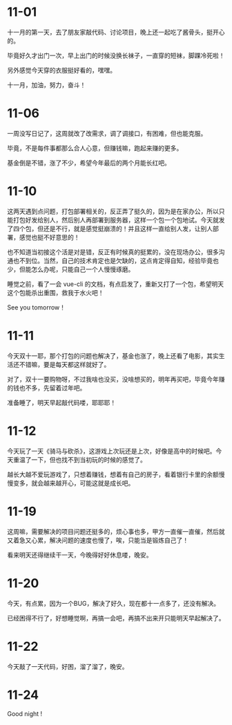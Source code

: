 # 11-01

十一月的第一天，去了朋友家敲代码、讨论项目，晚上还一起吃了酱骨头，挺开心的。

毕竟好久才出门一次，早上出门的时候没换长袜子，一直穿的短袜，脚踝冷死啦！

另外感觉今天穿的衣服挺好看的，嘿嘿。

十一月，加油，努力，奋斗！

# 11-06

一周没写日记了，这周就改了改需求，调了调接口，有困难，但也能克服。

毕竟，不是每件事都那么合人心意，但赚钱嘛，跑起来赚的更多。

基金倒是不错，涨了不少，希望今年最后的两个月能长红吧。

# 11-10

这两天遇到点问题，打包部署相关的，反正弄了挺久的，因为是在家办公，所以只能打包好发给别人，然后别人再部署到服务器，这样一个包一个包地试。今天就发了四个包，但还是不行，就是感觉挺崩溃的！并且这样一直给别人发，让别人部署，感觉也挺不好意思的！

也不知道当初接这个活是对是错，反正有时候真的挺累的，没在现场办公，很多沟通也不到位。当然，自己的技术肯定也是欠缺的，这点肯定得自知，经验毕竟也少，但能怎么办呢，只能自己一个人慢慢琢磨。

睡觉之前，看了一会 vue-cli 的文档，有点启发了，重新又打了一个包，希望明天这个包能杀出重围，救我于水火吧！

See you tomorrow！

# 11-11

今天双十一耶，那个打包的问题也解决了，基金也涨了，晚上还看了电影，其实生活还不错嘛，要是每天都这样就好了。

对了，双十一要购物呀，不过我啥也没买，没啥想买的，明年再买吧，毕竟今年赚的钱也不多，先留着过年吧。

准备睡了，明天早起敲代码喽，耶耶耶！

# 11-12

今天玩了一天《骑马与砍杀》，这游戏上次玩还是上次，好像是高中的时候吧。今天重温了一下，但也找不到当初玩的时候的感觉了。

越长大越不爱玩游戏了，只想着赚钱，想着有自己的房子，看着银行卡里的余额慢慢变多，就会越来越开心，可能这就是成长吧。

# 11-19

这周嘛，需要解决的项目问题还挺多的，烦心事也多，甲方一直催一直催，然后就又着急又心累，解决问题的速度也慢了，唉，只能当是锻炼自己了！

看来明天还得继续干一天，今晚得好好休息喽，晚安。

# 11-20

今天，有点累，因为一个BUG，解决了好久，现在都十一点多了，还没有解决。

已经困得不行了，好想睡觉啊，再搞一会吧，再搞不出来开只能明天早起解决了。

# 11-22

今天敲了一天代码，好困，溜了溜了，晚安。

# 11-24

Good night !